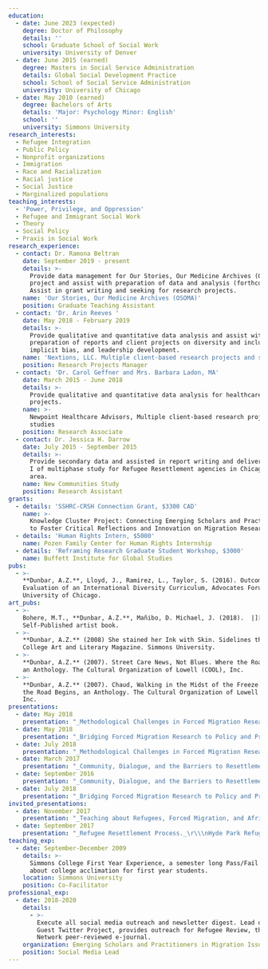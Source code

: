 ```yaml
---
education:
  - date: June 2023 (expected)
    degree: Doctor of Philosophy
    details: ''
    school: Graduate School of Social Work
    university: University of Denver
  - date: June 2015 (earned)
    degree: Masters in Social Service Administration
    details: Global Social Development Practice
    school: School of Social Service Administration
    university: University of Chicago
  - date: May 2010 (earned)
    degree: Bachelors of Arts
    details: 'Major: Psychology Minor: English'
    school: ''
    university: Simmons University
research_interests:
  - Refugee Integration
  - Public Policy
  - Nonprofit organizations
  - Immigration
  - Race and Racialization
  - Racial justice
  - Social Justice
  - Marginalized populations
teaching_interests:
  - 'Power, Privilege, and Oppression'
  - Refugee and Immigrant Social Work
  - Theory
  - Social Policy
  - Praxis in Social Work
research_experience:
  - contact: Dr. Ramona Beltran
    date: September 2019 - present
    details: >-
      Provide data management for Our Stories, Our Medicine Archives (OSOMA)
      project and assist with preparation of data and analysis (forthcoming).
      Assist in grant writing and seeking for research projects.
    name: 'Our Stories, Our Medicine Archives (OSOMA)'
    position: Graduate Teaching Assistant
  - contact: 'Dr. Arin Reeves '
    date: May 2018 - February 2019
    details: >-
      Provide qualitative and quantitative data analysis and assist with
      preparation of reports and client projects on diversity and inclusion,
      implicit bias, and leadership development.
    name: 'Nextions, LLC. Multiple client-based research projects and studies'
    position: Research Projects Manager
  - contact: 'Dr. Carol Geffner and Mrs. Barbara Ladon, MA'
    date: March 2015 - June 2018
    details: >-
      Provide qualitative and quantitative data analysis for healthcare related
      projects.
    name: >-
      Newpoint Healthcare Advisors, Multiple client-based research projects and
      studies
    position: Research Associate
  - contact: Dr. Jessica H. Darrow
    date: July 2015 - September 2015
    details: >-
      Provide secondary data and assisted in report writing and deliver of Phase
      I of multiphase study for Refugee Resettlement agencies in Chicagoland
      area.
    name: New Communities Study
    position: Research Assistant
grants:
  - details: 'SSHRC-CRSH Connection Grant, $3300 CAD'
    name: >-
      Knowledge Cluster Project: Connecting Emerging Scholars and Practitioners
      to Foster Critical Reflections and Innovation on Migration Research
  - details: 'Human Rights Intern, $5000'
    name: Pozen Family Center for Human Rights Internship
  - details: 'Reframing Research Graduate Student Workshop, $3000'
    name: Buffett Institute for Global Studies
pubs:
  - >-
    **Dunbar, A.Z.**, Lloyd, J., Ramirez, L., Taylor, S. (2016). Outcome
    Evaluation of an International Diversity Curriculum, Advocates Forum,
    University of Chicago.
art_pubs:
  - >-
    Bohere, M.T., **Dunbar, A.Z.**, Mañibo, D. Michael, J. (2018).  |][\\.
    Self-Published artist book.
  - >-
    **Dunbar, A.Z.** (2008) She stained her Ink with Skin. Sidelines the Simmons
    College Art and Literary Magazine. Simmons University.
  - >-
    **Dunbar, A.Z.** (2007). Street Care News, Not Blues. Where the Road Begins,
    an Anthology. The Cultural Organization of Lowell (COOL), Inc.
  - >-
    **Dunbar, A.Z.** (2007). Chaud, Walking in the Midst of the Freeze. Where
    the Road Begins, an Anthology. The Cultural Organization of Lowell (COOL),
    Inc.
presentations:
  - date: May 2018
    presentation: "_Methodological Challenges in Forced Migration Research_\r\\\nCanadian Association for Refugee and Forced Migration Studies (CARFMS) 2018 Ottawa, Canada. _Panel Discussant._"
  - date: May 2018
    presentation: "_Bridging Forced Migration Research to Policy and Practice_\r\\\nCanadian Association for Refugee and Forced Migration Studies (CARFMS) 2018 Ottawa, Canada. _Panel Discussant._"
  - date: July 2018
    presentation: "_Methodological Challenges in Forced Migration Research_\r\\\nInternational Association for the Study of Forced Migration (IASFM) Annual Conference 2018:  Whither Refugees? Restrictionism, Crises and Precarity Writ Large. _Invited Panel Discussant._"
  - date: March 2017
    presentation: "_Community, Dialogue, and the Barriers to Resettlement: A look at Chicago_ \r\\\nWorking paper. Center for Forced Migration Studies Northwestern University Working Group. _Working paper Presenter._"
  - date: September 2016
    presentation: "_Community, Dialogue, and the Barriers to Resettlement: A look at Chicago_\r\\\n11th Annual Center for Refugee Studies, York University Student Caucus \rConference: The Production of Forced Migration. _Working Paper Presenter._"
  - date: July 2018
    presentation: "_Bridging Forced Migration Research to Policy and Practice._\r\\\nInternational Association for the Study of Forced Migration (IASFM) Annual \rConference 2018:  Whither Refugees? Restrictionism, Crises and Precarity Writ Large. _Invited Panel Discussant._"
invited_presentations:
  - date: November 2017
    presentation: "_Teaching about Refugees, Forced Migration, and African Integration._ \r\\\nAfrican Studies Association (ASA). _Conference Presenter._"
  - date: September 2017
    presentation: "_Refugee Resettlement Process._\r\\\nHyde Park Refugee Project, Coming to America. _Conference Presenter._"
teaching_exp:
  - date: September-December 2009
    details: >-
      Simmons College First Year Experience, a semester long Pass/Fail course
      about college acclimation for first year students.
    location: Simmons University
    position: Co-Facilitator
professional_exp:
  - date: 2018-2020
    details:
      - >-
        Execute all social media outreach and newsletter digest. Lead on ESPMI
        Guest Twitter Project, provides outreach for Refugee Review, the ESPMI
        Network peer-reviewed e-journal.
    organization: Emerging Scholars and Practitioners in Migration Issues (ESPMI) Network
    position: Social Media Lead
---
```


